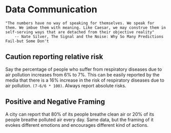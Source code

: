 # Data Communication
```
"The numbers have no way of speaking for themselves. We speak for them. We imbue them with meaning. Like Caesar, we may construe them in self-serving ways that are detached from their objective reality" 
    -- Nate Silver, The Signal and the Noise: Why So Many Predictions Fail-but Some Don't
```

## Caution reporting relative risk

Say the percentage of people who suffer from respiratory diseases due to air pollution increases from 6% to 7%. This can be easily reported by the media that there is a 16% increase in the risk of respiratory diseases due to air pollution. `(7-6/6 * 100)`. Always report absolute risks.

## Positive and Negative Framing

A city can report that 80% of its people breathe clean air or 20% of its people breathe polluted air every day. Same data, but the framing of it evokes different emotions and encourages different kind of actions.